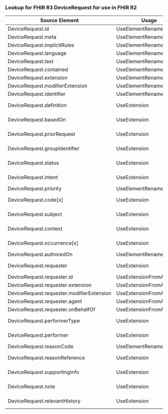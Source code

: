 ### Lookup for FHIR R3 DeviceRequest for use in FHIR R2

| Source Element | Usage | Target |
| -------------- | ----- | ------ |
| DeviceRequest.id | UseElementRenamed | DeviceUseRequest.id |
| DeviceRequest.meta | UseElementRenamed | DeviceUseRequest.meta |
| DeviceRequest.implicitRules | UseElementRenamed | DeviceUseRequest.implicitRules |
| DeviceRequest.language | UseElementRenamed | DeviceUseRequest.language |
| DeviceRequest.text | UseElementRenamed | DeviceUseRequest.text |
| DeviceRequest.contained | UseElementRenamed | DeviceUseRequest.contained |
| DeviceRequest.extension | UseElementRenamed | DeviceUseRequest.extension |
| DeviceRequest.modifierExtension | UseElementRenamed | DeviceUseRequest.modifierExtension |
| DeviceRequest.identifier | UseElementRenamed | DeviceUseRequest.identifier |
| DeviceRequest.definition | UseExtension | http://hl7.org/fhir/3.0/StructureDefinition/extension-DeviceRequest.definition |
| DeviceRequest.basedOn | UseExtension | http://hl7.org/fhir/3.0/StructureDefinition/extension-DeviceRequest.basedOn |
| DeviceRequest.priorRequest | UseExtension | http://hl7.org/fhir/3.0/StructureDefinition/extension-DeviceRequest.priorRequest |
| DeviceRequest.groupIdentifier | UseExtension | http://hl7.org/fhir/3.0/StructureDefinition/extension-DeviceRequest.groupIdentifier |
| DeviceRequest.status | UseExtension | http://hl7.org/fhir/3.0/StructureDefinition/extension-DeviceRequest.status |
| DeviceRequest.intent | UseExtension | http://hl7.org/fhir/3.0/StructureDefinition/extension-DeviceRequest.intent |
| DeviceRequest.priority | UseElementRenamed | DeviceUseRequest.priority |
| DeviceRequest.code[x] | UseExtension | http://hl7.org/fhir/3.0/StructureDefinition/extension-DeviceRequest.code |
| DeviceRequest.subject | UseExtension | http://hl7.org/fhir/3.0/StructureDefinition/extension-DeviceRequest.subject |
| DeviceRequest.context | UseExtension | http://hl7.org/fhir/3.0/StructureDefinition/extension-DeviceRequest.context |
| DeviceRequest.occurrence[x] | UseExtension | http://hl7.org/fhir/3.0/StructureDefinition/extension-DeviceRequest.occurrence |
| DeviceRequest.authoredOn | UseElementRenamed | DeviceUseRequest.recordedOn |
| DeviceRequest.requester | UseExtension | http://hl7.org/fhir/3.0/StructureDefinition/extension-DeviceRequest.requester |
| DeviceRequest.requester.id | UseExtensionFromAncestor | - |
| DeviceRequest.requester.extension | UseExtensionFromAncestor | - |
| DeviceRequest.requester.modifierExtension | UseExtensionFromAncestor | - |
| DeviceRequest.requester.agent | UseExtensionFromAncestor | - |
| DeviceRequest.requester.onBehalfOf | UseExtensionFromAncestor | - |
| DeviceRequest.performerType | UseExtension | http://hl7.org/fhir/3.0/StructureDefinition/extension-DeviceRequest.performerType |
| DeviceRequest.performer | UseExtension | http://hl7.org/fhir/3.0/StructureDefinition/extension-DeviceRequest.performer |
| DeviceRequest.reasonCode | UseElementRenamed | DeviceUseRequest.indication |
| DeviceRequest.reasonReference | UseExtension | http://hl7.org/fhir/3.0/StructureDefinition/extension-DeviceRequest.reasonReference |
| DeviceRequest.supportingInfo | UseExtension | http://hl7.org/fhir/3.0/StructureDefinition/extension-DeviceRequest.supportingInfo |
| DeviceRequest.note | UseExtension | http://hl7.org/fhir/3.0/StructureDefinition/extension-DeviceRequest.note |
| DeviceRequest.relevantHistory | UseExtension | http://hl7.org/fhir/3.0/StructureDefinition/extension-DeviceRequest.relevantHistory |
